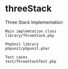 threeStack
==========

Three Stack Implementation
	
	Main implemtation class
	library/ThreeStack.php
	
	PhpUnit library
	phpunit/phpunit.phar
	
	Test cases
	test/ThreeStackTest.php
